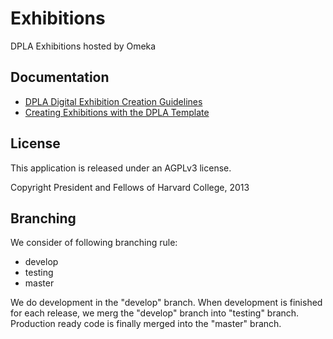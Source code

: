 Exhibitions
===========

DPLA Exhibitions hosted by Omeka

Documentation
-------------

* [DPLA Digital Exhibition Creation Guidelines](https://docs.google.com/document/d/1caBYKDdQCpFCildS5XquNML5YzaugSL7Jf3CdBIIqOA/edit)
* [Creating Exhibitions with the DPLA Template](https://docs.google.com/document/d/1ktQuLJzMkQX_e5EM2cUm88W614GZ4UdRhuu3_cXpoXU/edit)

License
--------
This application is released under an AGPLv3 license.

Copyright President and Fellows of Harvard College, 2013

Branching
---------

We consider of following branching rule:
* develop
* testing
* master

We do development in the "develop" branch. When development is finished for each release, we merg the "develop" branch into "testing" branch. Production ready code is finally merged into the "master" branch.